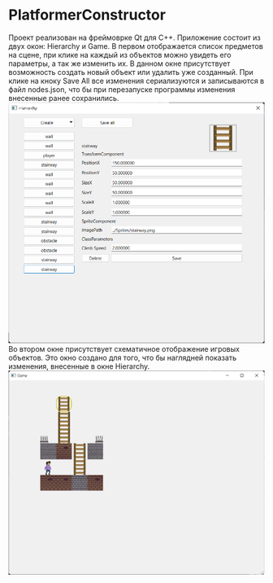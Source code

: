 # PlatformerConstructor
Проект реализован на фреймоврке Qt для C++.
Приложение состоит из двух окон: Hierarchy и Game.
В первом отображается список предметов на сцене, при клике на каждый из объектов можно увидеть его параметры, а так же изменить их.
В данном окне присутствует возможность создать новый объект или удалить уже созданный.
При клике на кноку Save All все изменения сериализуются и записываются в файл nodes.json, что бы при перезапуске программы изменения внесенные ранее сохранились.
![screen](https://github.com/SongToSoft/PlatformerConstructor/blob/main/Screens/hierarchy%20screen.png)
Во втором окне присутствует схематичное отображение игровых объектов. Это окно создано для того, что бы наглядней показать изменения, внесенные в окне Hierarchy.
![screen](https://github.com/SongToSoft/PlatformerConstructor/blob/main/Screens/game%20screen.png)
